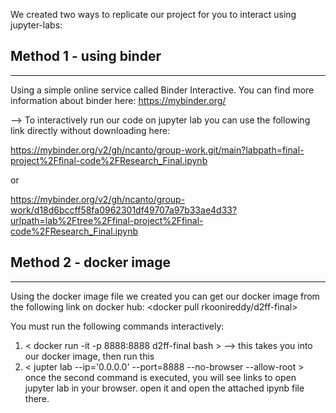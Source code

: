 We created two ways to replicate our project for you to interact using jupyter-labs: 

## Method 1 - using binder
---------------

Using a simple online service called Binder Interactive. You can find more information about binder here: https://mybinder.org/

--> To interactively run our code on jupyter lab you can use the following link directly without downloading here:

https://mybinder.org/v2/gh/ncanto/group-work.git/main?labpath=final-project%2Ffinal-code%2FResearch_Final.ipynb 

or 

https://mybinder.org/v2/gh/ncanto/group-work/d18d6bccff58fa0962301df49707a97b33ae4d33?urlpath=lab%2Ftree%2Ffinal-project%2Ffinal-code%2FResearch_Final.ipynb



## Method 2 - docker image
---------
Using the docker image file we created
you can get our docker image from the following link on docker hub: <docker pull rkoonireddy/d2ff-final>

You must run the following commands interactively:
1. < docker run -it -p 8888:8888 d2ff-final bash > 
--> this takes you into our docker image, then run this
2. < jupter lab --ip='0.0.0.0' --port=8888 --no-browser --allow-root >
once the second command is executed, you will see links to open jupyter lab in your browser. open it and open the attached ipynb file there. 
